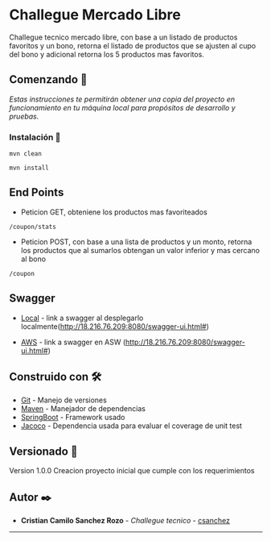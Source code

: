 # Challegue Mercado Libre

Challegue tecnico mercado libre, con base a un listado de productos favoritos y un bono, retorna el listado de productos
que se ajusten al cupo del bono y adicional retorna los 5 productos mas favoritos.

## Comenzando 🚀

_Estas instrucciones te permitirán obtener una copia del proyecto en funcionamiento en tu máquina local para propósitos
de desarrollo y pruebas._

### Instalación 🔧

```
mvn clean
```

```
mvn install
```

## End Points

* Peticion GET, obteniene los productos mas favoriteados
```
/coupon/stats
```

* Peticion POST, con base a una lista de productos y un monto, retorna los productos que al sumarlos obtengan un valor 
inferior y mas cercano al bono
```
/coupon
```


## Swagger

* [Local](http://localhost:8080/swagger-ui.html#/) - link a swagger al desplegarlo
  localmente(http://18.216.76.209:8080/swagger-ui.html#)


* [AWS](http://18.216.76.209:8080/swagger-ui.html#) - link a swagger en ASW (http://18.216.76.209:8080/swagger-ui.html#)

## Construido con 🛠️

* [Git](http://www.dropwizard.io/1.0.2/docs/) - Manejo de versiones
* [Maven](https://maven.apache.org/) - Manejador de dependencias
* [SpringBoot](https://rometools.github.io/rome/) - Framework usado
* [Jacoco](https://rometools.github.io/rome/) - Dependencia usada para evaluar el coverage de unit test

## Versionado 📌

Version 1.0.0 Creacion proyecto inicial que cumple con los requerimientos

## Autor ✒️

* **Cristian Camilo Sanchez Rozo** - *Challegue tecnico* - [csanchez](https://github.com/CcSanchez/cuponeMeli)

---
